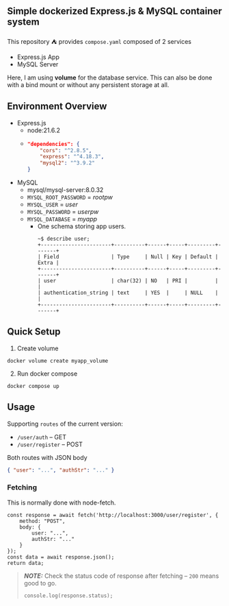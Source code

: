 ## Simple dockerized Express.js & MySQL container system


This repository ⛺ provides `compose.yaml` composed of 2 services
- Express.js App
- MySQL Server

Here, I am using **volume** for the database service. This can also be done with a bind mount or without any persistent storage at all.

## Environment Overview
- Express.js
    - node:21.6.2
    - ```json
      "dependencies": {
          "cors": "^2.8.5",
          "express": "^4.18.3",
          "mysql2": "^3.9.2"
      }
      ```
- MySQL
    - mysql/mysql-server:8.0.32
    - `MYSQL_ROOT_PASSWORD` = *rootpw*
    - `MYSQL_USER` = *user*
    - `MYSQL_PASSWORD` = *userpw*
    - `MYSQL_DATABASE` = *myapp*
        - One schema storing app users.
          ```
          ~$ describe user;
          +-----------------------+----------+------+-----+---------+-------+
          | Field                 | Type     | Null | Key | Default | Extra |
          +-----------------------+----------+------+-----+---------+-------+
          | user                  | char(32) | NO   | PRI |         |       |
          | authentication_string | text     | YES  |     | NULL    |       |
          +-----------------------+----------+------+-----+---------+-------+
          ```

## Quick Setup
1. Create volume
```shell
docker volume create myapp_volume
```

2. Run docker compose
```shell
docker compose up
```

## Usage
Supporting `routes` of the current version:
- `/user/auth` &ndash; GET
- `/user/register` &ndash; POST

Both routes with JSON body
```json
{ "user": "...", "authStr": "..." }
```

### Fetching
This is normally done with node-fetch.
```node
const response = await fetch('http://localhost:3000/user/register', {
    method: "POST",
    body: {
        user: "...",
        authStr: "..."
    }
});
const data = await response.json();
return data;
```
> **_NOTE:_** Check the status code of response after fetching &ndash; `200` means good to go.
> ```node
> console.log(response.status);
> ```
